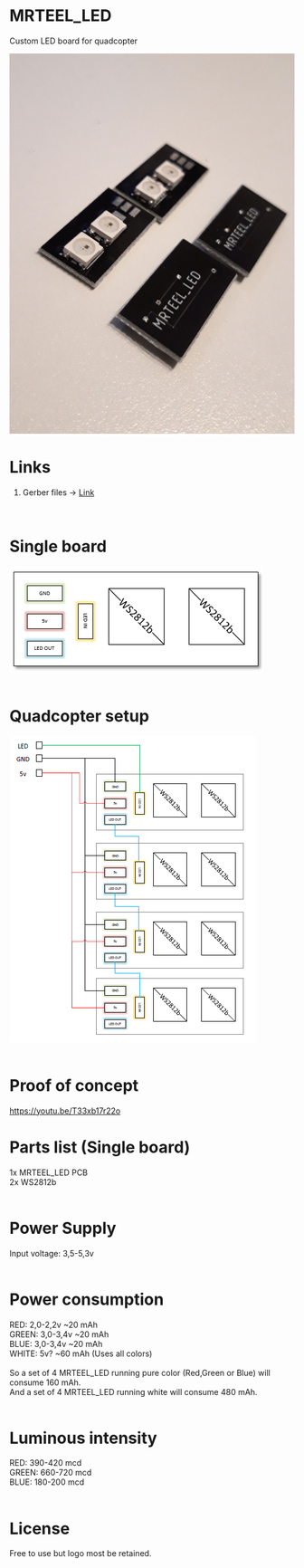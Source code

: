 # MRTEEL_LED
Custom LED board for quadcopter

<img src='https://github.com/tedelm/MRTEEL_LED/blob/master/IMG/MRTEEL_LED_done.jpg'>

# Links
1. Gerber files -> <a href='https://github.com/tedelm/MRTEEL_LED/blob/master/EAGLE/mrteel_wire_v1.2/mrteel_wire_v1.2_2019-02-08.zip'>Link</a>
</br>

# Single board
<img src='https://github.com/tedelm/MRTEEL_LED/blob/master/IMG/MRTEEL_LED.PNG'>
</br>
</br>


# Quadcopter setup
<img src='https://github.com/tedelm/MRTEEL_LED/blob/master/IMG/MRTEEL_LED_KWAD.PNG'>
</br>
</br>

# Proof of concept
https://youtu.be/T33xb17r22o

# Parts list (Single board)
1x MRTEEL_LED PCB</br>
2x WS2812b</br>
</br>

# Power Supply
Input voltage: 3,5-5,3v</br>
</br>

# Power consumption
RED: 2,0-2,2v ~20 mAh</br>
GREEN: 3,0-3,4v ~20 mAh</br>
BLUE: 3,0-3,4v ~20 mAh</br>
WHITE: 5v? ~60 mAh (Uses all colors)</br>
</br>
So a set of 4 MRTEEL_LED running pure color (Red,Green or Blue) will consume 160 mAh.</br>
And a set of 4 MRTEEL_LED running white will consume 480 mAh.</br>
</br>

# Luminous intensity
RED: 390-420 mcd</br>
GREEN: 660-720 mcd</br>
BLUE: 180-200 mcd</br>
</br>

# License
Free to use but logo most be retained.




